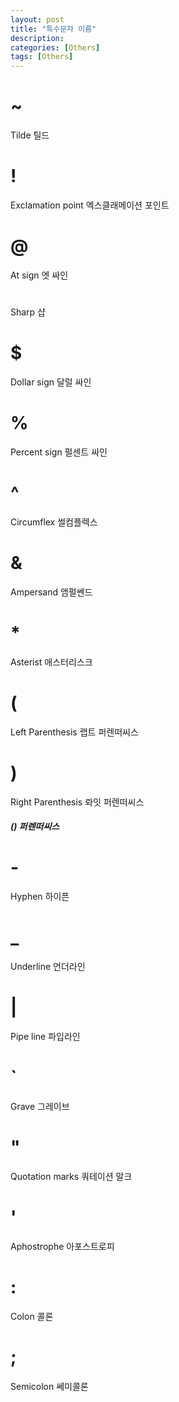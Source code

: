 ```yaml
---
layout: post
title: "특수문자 이름"
description: 
categories: [Others]
tags: [Others]
---
```


# ~

Tilde 틸드

# !

Exclamation point 엑스클래메이션 포인트

# @

At sign 엣 싸인

# #

Sharp 샵

# $

Dollar sign 달럴 싸인

# %

Percent sign 펄센트 싸인

# ^

Circumflex 썰컴플렉스

# &

Ampersand 앰펄쎈드

# *

Asterist 애스터리스크

# (

Left Parenthesis 랩트 퍼렌떠씨스

# )

Right Parenthesis 롸잇 퍼렌떠씨스

##### () 퍼렌떠씨스

# -

Hyphen 하이픈

# _

Underline 언더라인

# |

Pipe line 파입라인

# `

Grave 그레이브

# "

Quotation marks 쿼테이션 말크

# '

Aphostrophe 아포스트로피

# :

Colon 콜론

# ;

Semicolon 쎄미콜론